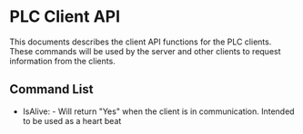 # PLC Client API

This documents describes the client API functions for the PLC clients. These commands will be used by the server and other clients to request information from the clients.

## Command List

* IsAlive: - Will return "Yes" when the client is in communication. Intended to be used as a heart beat